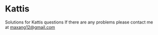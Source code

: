# Kattis

Solutions for Kattis questions
If there are any problems please contact me at maxang12@gmail.com
